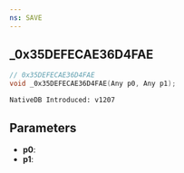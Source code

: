 ```yaml
---
ns: SAVE
---
```

## _0x35DEFECAE36D4FAE

```c
// 0x35DEFECAE36D4FAE
void _0x35DEFECAE36D4FAE(Any p0, Any p1);
```

```
NativeDB Introduced: v1207
```

## Parameters
* **p0**:
* **p1**:
